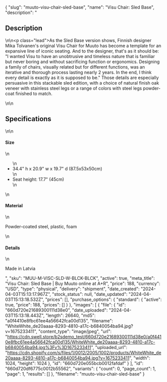 {
  "slug": "muuto-visu-chair-sled-base",
  "name": "Visu Chair: Sled Base",
  "description": "<h2>Description</h2>\n<!-- split -->\n<p class=\"lead\">As the Sled Base version shows, Finnish designer Mika Tolvanen's original Visu Chair for Muuto has become a template for an expansive line of iconic seating. And to the designer, that's as it should be: \"I wanted Visu to have an unobtrusive and timeless nature that is familiar but never boring and without sacrificing function or ergonomics. Designing a family of chairs, visually related but for different functions, was an iterative and thorough process lasting nearly 2 years. In the end, I think every detail is exactly as it is supposed to be.\" Those details are especially persuasive in this stackable sled edition, with a choice of natural finish oak veneer with stainless steel legs or a range of colors with steel legs powder-coat finished to match.</p>\n<!-- split -->\n<h2>Specifications</h2>\n<!-- split -->\n<h4>Size</h4>\n<ul>\n<li>34.4\" h x 20.9\" w x 19.7\" d (87.5x53x50cm)</li>\n<li>Seat height: 17.7\" (45cm)</li>\n</ul>\n<h4>Material</h4>\n<p>Powder-coated steel, plastic, foam</p>\n<h4>Details</h4>\n<p>Made in Latvia</p>",
  "sku": "MUU-M-VISC-SLD-W-BLCK-BLCK",
  "active": true,
  "meta_title": "Visu Chair: Sled Base | Buy Muuto online at A+R",
  "price": 188,
  "currency": "USD",
  "type": "physical",
  "delivery": "shipment",
  "date_created": "2024-04-03T15:13:17.967Z",
  "stock_status": null,
  "date_updated": "2024-04-03T15:13:18.532Z",
  "prices": [],
  "purchase_options": {
    "standard": {
      "active": true,
      "price": 188,
      "prices": []
    }
  },
  "images": [
    {
      "file": {
        "id": "660d720e21689300111d38e0",
        "date_uploaded": "2024-04-03T15:13:18.443Z",
        "length": 26640,
        "md5": "a0f4410e8fbc61ee4a56642fca00d135",
        "filename": "WhiteWhite_de20aaaa-8293-4810-a17c-b6840054ba94.jpg?v=1675233411",
        "content_type": "image/jpeg",
        "url": "https://cdn.swell.store/b2sdemo_test/660d720e21689300111d38e0/a0f4410e8fbc61ee4a56642fca00d135/WhiteWhite_de20aaaa-8293-4810-a17c-b6840054ba94.jpg%3Fv%3D1675233411",
        "uploaded_url": "https://cdn.shopify.com/s/files/1/0012/2005/1002/products/WhiteWhite_de20aaaa-8293-4810-a17c-b6840054ba94.jpg?v=1675233411",
        "width": 1024,
        "height": 1024
      },
      "id": "660d720e055bcb0012fafdaf"
    }
  ],
  "id": "660d720df6775c0012b55562",
  "variants": {
    "count": 0,
    "page_count": 1,
    "page": 1,
    "results": []
  },
  "filename": "muuto-visu-chair-sled-base"
}